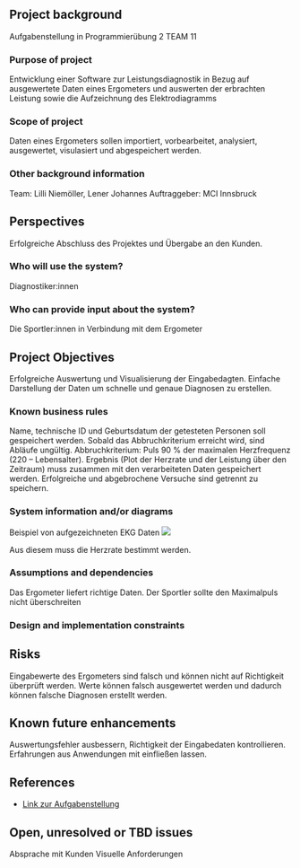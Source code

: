 ## Project background

Aufgabenstellung in Programmierübung 2 TEAM 11

### Purpose of project

Entwicklung einer Software zur Leistungsdiagnostik in Bezug auf ausgewertete Daten eines Ergometers und auswerten der erbrachten Leistung sowie die Aufzeichnung des Elektrodiagramms

### Scope of project

Daten eines Ergometers sollen importiert, vorbearbeitet, analysiert, ausgewertet, visulasiert und abgespeichert werden.

### Other background information

Team: Lilli Niemöller, Lener Johannes
Auftraggeber: MCI Innsbruck

## Perspectives

Erfolgreiche Abschluss des Projektes und Übergabe an den Kunden.

### Who will use the system?

Diagnostiker:innen

### Who can provide input about the system?

Die Sportler:innen in Verbindung mit dem Ergometer

## Project Objectives

Erfolgreiche Auswertung und Visualisierung der Eingabedagten.
Einfache Darstellung der Daten um schnelle und genaue Diagnosen zu erstellen.

### Known business rules

Name, technische ID und Geburtsdatum der getesteten Personen soll gespeichert werden.
Sobald das Abbruchkriterium erreicht wird, sind Abläufe ungültig. Abbruchkriterium: Puls 90 % der 
maximalen Herzfrequenz (220 – Lebensalter).
Ergebnis (Plot der Herzrate und der Leistung über den Zeitraum) muss zusammen mit den verarbeiteten Daten gespeichert werden.
Erfolgreiche und abgebrochene Versuche sind getrennt zu speichern.

### System information and/or diagrams

Beispiel von aufgezeichneten EKG Daten
![](ekg_example.png)

Aus diesem muss die Herzrate bestimmt werden.

### Assumptions and dependencies

Das Ergometer liefert richtige Daten. Der Sportler sollte den Maximalpuls nicht überschreiten

### Design and implementation constraints



## Risks

Eingabewerte des Ergometers sind falsch und können nicht auf Richtigkeit überprüft werden.
Werte können falsch ausgewertet werden und dadurch können falsche Diagnosen erstellt werden.

## Known future enhancements

Auswertungsfehler ausbessern, Richtigkeit der Eingabedaten kontrollieren.
Erfahrungen aus Anwendungen mit einfließen lassen.

## References

- [Link zur Aufgabenstellung](tbd)

## Open, unresolved or TBD issues

Absprache mit Kunden 
Visuelle Anforderungen
